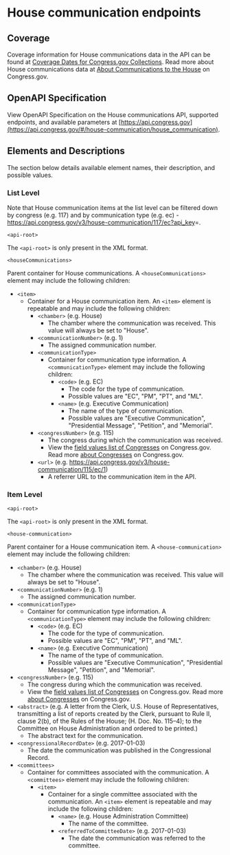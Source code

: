# House communication endpoints

## Coverage

Coverage information for House communications data in the API can be found at [Coverage Dates for Congress.gov Collections](https://www.congress.gov/help/coverage-dates). Read more about House communications data at [About Communications to the House](https://www.congress.gov/help/house-communications) on Congress.gov.

## OpenAPI Specification

View OpenAPI Specification on the House communications API, supported endpoints, and available parameters at [https://api.congress.gov](https://api.congress.gov/#/house-communication/house_communication).

## Elements and Descriptions

The section below details available element names, their description, and possible values.

### List Level

Note that House communication items at the list level can be filtered down by congress (e.g. 117) and by communication type (e.g. ec) - <https://api.congress.gov/v3/house-communication/117/ec?api_key>=.

`<api-root>`

The `<api-root>` is only present in the XML format.

`<houseCommunications>`

Parent container for House communications. A `<houseCommunications>` element may include the following children:

- `<item>`
  - Container for a House communication item. An `<item>` element is repeatable and may include the following children:
    - `<chamber>` (e.g. House)
      - The chamber where the communication was received. This value will always be set to "House".
    - `<communicationNumber>` (e.g. 1)
      - The assigned communication number.
    - `<communicationType>`
      - Container for communication type information. A `<communicationType>` element may include the following children:
        - `<code>` (e.g. EC)
          - The code for the type of communication.
          - Possible values are "EC", "PM", "PT", and "ML".
        - `<name>` (e.g. Executive Communication)
          - The name of the type of communication.
          - Possible values are "Executive Communication", "Presidential Message", "Petition", and "Memorial".
    - `<congressNumber>` (e.g. 115)
      - The congress during which the communication was received.
      - View the [field values list of Congresses](https://www.congress.gov/help/field-values/congresses) on Congress.gov. Read more [about Congresses](https://www.congress.gov/help/legislative-glossary#glossary_congress) on Congress.gov.
    - `<url>` (e.g. <https://api.congress.gov/v3/house-communication/115/ec/1>)
      - A referrer URL to the communication item in the API.

### Item Level

`<api-root>`

The `<api-root>` is only present in the XML format.

`<house-communication>`

Parent container for a House communication item. A `<house-communication>` element may include the following children:

- `<chamber>` (e.g. House)
  - The chamber where the communication was received. This value will always be set to "House".
- `<communicationNumber>` (e.g. 1)
  - The assigned communication number.
- `<communicationType>`
  - Container for communication type information. A `<communicationType>` element may include the following children:
    - `<code>` (e.g. EC)
      - The code for the type of communication.
      - Possible values are "EC", "PM", "PT", and "ML".
    - `<name>` (e.g. Executive Communication)
      - The name of the type of communication.
      - Possible values are "Executive Communication", "Presidential Message", "Petition", and "Memorial".
- `<congressNumber>` (e.g. 115)
  - The congress during which the communication was received.
  - View the [field values list of Congresses](https://www.congress.gov/help/field-values/congresses) on Congress.gov. Read more [about Congresses](https://www.congress.gov/help/legislative-glossary#glossary_congress) on Congress.gov.
- `<abstract>` (e.g. A letter from the Clerk, U.S. House of Representatives, transmitting a list of reports created by the Clerk, pursuant to Rule II, clause 2(b), of the Rules of the House; (H. Doc. No. 115–4); to the Committee on House Administration and ordered to be printed.)
  - The abstract text for the communication.
- `<congressionalRecordDate>` (e.g. 2017-01-03)
  - The date the communication was published in the Congressional Record.
- `<committees>`
  - Container for committees associated with the communication. A `<committees>` element may include the following children:
    - `<item>`
      - Container for a single committee associated with the communication. An `<item>` element is repeatable and may include the following children:
        - `<name>` (e.g. House Administration Committee)
          - The name of the committee.
        - `<referredToCommitteeDate>` (e.g. 2017-01-03)
          - The date the communication was referred to the committee.
